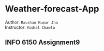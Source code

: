 # Weather-forecast-App

Author: `Raushan Kumar Jha`  
Instructor: `Vishal Chawla`
## INFO 6150 Assignment9
